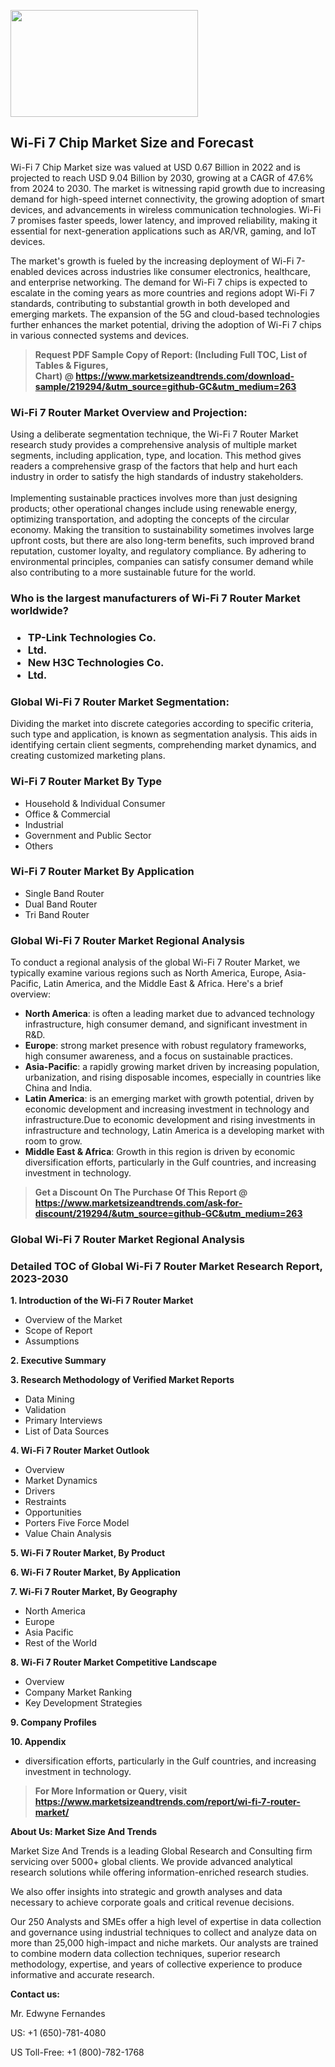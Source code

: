 <p><img class="alignnone size-medium wp-image-20088" src="https://ffe5etoiles.com/wp-content/uploads/2024/12/MST1-300x171.png" alt="" width="300" height="171" /></p><h2>Wi-Fi 7 Chip Market Size and Forecast</h2><p>Wi-Fi 7 Chip Market size was valued at USD 0.67 Billion in 2022 and is projected to reach USD 9.04 Billion by 2030, growing at a CAGR of 47.6% from 2024 to 2030. The market is witnessing rapid growth due to increasing demand for high-speed internet connectivity, the growing adoption of smart devices, and advancements in wireless communication technologies. Wi-Fi 7 promises faster speeds, lower latency, and improved reliability, making it essential for next-generation applications such as AR/VR, gaming, and IoT devices.</p><p>The market's growth is fueled by the increasing deployment of Wi-Fi 7-enabled devices across industries like consumer electronics, healthcare, and enterprise networking. The demand for Wi-Fi 7 chips is expected to escalate in the coming years as more countries and regions adopt Wi-Fi 7 standards, contributing to substantial growth in both developed and emerging markets. The expansion of the 5G and cloud-based technologies further enhances the market potential, driving the adoption of Wi-Fi 7 chips in various connected systems and devices.</p></p><blockquote id="" class=""><strong>Request PDF Sample Copy of Report: (Including Full TOC, List of Tables &amp; Figures, Chart)&nbsp;@&nbsp;<strong><a href="https://www.marketsizeandtrends.com/download-sample/219294/&utm_source=github-GC&utm_medium=263" target="_blank">https://www.marketsizeandtrends.com/download-sample/219294/&utm_source=github-GC&utm_medium=263</a></strong></strong></blockquote><h3 id="" class="">Wi-Fi 7 Router Market&nbsp;Overview and Projection:</h3><p id="" class="">Using a deliberate segmentation technique, the Wi-Fi 7 Router Market research study provides a comprehensive analysis of multiple market segments, including application, type, and location. This method gives readers a comprehensive grasp of the factors that help and hurt each industry in order to satisfy the high standards of industry stakeholders. <br /> <br />Implementing sustainable practices involves more than just designing products; other operational changes include using renewable energy, optimizing transportation, and adopting the concepts of the circular economy. Making the transition to sustainability sometimes involves large upfront costs, but there are also long-term benefits, such improved brand reputation, customer loyalty, and regulatory compliance. By adhering to environmental principles, companies can satisfy consumer demand while also contributing to a more sustainable future for the world.</p><h3 id="" class="">Who is the largest manufacturers of&nbsp;Wi-Fi 7 Router Market worldwide?</h3><h3 class=""><p><ul><li>TP-Link Technologies Co. </li><li> Ltd. </li><li> New H3C Technologies Co. </li><li> Ltd.</li></ul></p></h3><h3 id="" class="">Global&nbsp;Wi-Fi 7 Router Market Segmentation:</h3><p id="" class="">Dividing the market into discrete categories according to specific criteria, such type and application, is known as segmentation analysis. This aids in identifying certain client segments, comprehending market dynamics, and creating customized marketing plans.</p><h3 id="" class="">Wi-Fi 7 Router Market&nbsp;By Type</h3><p><p><ul><li>Household & Individual Consumer</li><li> Office & Commercial</li><li> Industrial</li><li> Government and Public Sector</li><li> Others</p></li></ul></p></p><h3 id="" class="">Wi-Fi 7 Router Market&nbsp;By Application</h3><p class=""><p><ul><li>Single Band Router</li><li> Dual Band Router</li><li> Tri Band Router</li></ul></p></p><h3 id="" class="">Global Wi-Fi 7 Router Market Regional Analysis</h3><p id="" class="">To conduct a regional analysis of the global Wi-Fi 7 Router Market, we typically examine various regions such as North America, Europe, Asia-Pacific, Latin America, and the Middle East &amp; Africa. Here's a brief overview:</p><ul><li><strong>North America</strong>: is often a leading market due to advanced technology infrastructure, high consumer demand, and significant investment in R&amp;D.</li><li><strong>Europe</strong>: strong market presence with robust regulatory frameworks, high consumer awareness, and a focus on sustainable practices.</li><li><strong>Asia-Pacific</strong>: a rapidly growing market driven by increasing population, urbanization, and rising disposable incomes, especially in countries like China and India.</li><li><strong>Latin America</strong>: is an emerging market with growth potential, driven by economic development and increasing investment in technology and infrastructure.Due to economic development and rising investments in infrastructure and technology, Latin America is a developing market with room to grow.</li><li><strong>Middle East &amp; Africa</strong>: Growth in this region is driven by economic diversification efforts, particularly in the Gulf countries, and increasing investment in technology.</li></ul><blockquote id="" class=""><strong>Get a Discount On The Purchase Of This Report @ <strong><a href="https://www.marketsizeandtrends.com/ask-for-discount/219294/&utm_source=github-GC&utm_medium=263" target="_blank">https://www.marketsizeandtrends.com/ask-for-discount/219294/&utm_source=github-GC&utm_medium=263</a></strong></strong></blockquote><h3 id="" class="">Global Wi-Fi 7 Router Market Regional Analysis</h3><h3 id="" class="">Detailed TOC of Global Wi-Fi 7 Router Market Research Report, 2023-2030</h3><p id="" class=""><strong>1. Introduction of the Wi-Fi 7 Router Market</strong></p><ul><li>Overview of the Market</li><li>Scope of Report</li><li>Assumptions</li></ul><p id="" class=""><strong>2. Executive Summary</strong></p><p id="" class=""><strong>3. Research Methodology of Verified Market Reports</strong></p><ul><li>Data Mining</li><li>Validation</li><li>Primary Interviews</li><li>List of Data Sources</li></ul><p id="" class=""><strong>4. Wi-Fi 7 Router Market Outlook</strong></p><ul><li>Overview</li><li>Market Dynamics</li><li>Drivers</li><li>Restraints</li><li>Opportunities</li><li>Porters Five Force Model</li><li>Value Chain Analysis</li></ul><p id="" class=""><strong>5. Wi-Fi 7 Router Market, By Product</strong></p><p id="" class=""><strong>6. Wi-Fi 7 Router Market, By Application</strong></p><p id="" class=""><strong>7. Wi-Fi 7 Router Market, By Geography</strong></p><ul><li>North America</li><li>Europe</li><li>Asia Pacific</li><li>Rest of the World</li></ul><p id="" class=""><strong>8. Wi-Fi 7 Router Market Competitive Landscape</strong></p><ul><li>Overview</li><li>Company Market Ranking</li><li>Key Development Strategies</li></ul><p id="" class=""><strong>9. Company Profiles</strong></p><p id="" class=""><strong>10. Appendix</strong></p><ul><li>diversification efforts, particularly in the Gulf countries, and increasing investment in technology.</li></ul><blockquote id="" class=""><strong>For More Information or Query, visit <strong><strong><a href="https://www.marketsizeandtrends.com/report/wi-fi-7-router-market/" target="_blank">https://www.marketsizeandtrends.com/report/wi-fi-7-router-market/</a></strong></strong></strong></blockquote><p id="" class=""><strong>About Us: Market Size And Trends</strong></p><p id="" class="">Market Size And Trends is a leading Global Research and Consulting firm servicing over 5000+ global clients. We provide advanced analytical research solutions while offering information-enriched research studies.</p><p id="" class="">We also offer insights into strategic and growth analyses and data necessary to achieve corporate goals and critical revenue decisions.</p><p id="" class="">Our 250 Analysts and SMEs offer a high level of expertise in data collection and governance using industrial techniques to collect and analyze data on more than 25,000 high-impact and niche markets. Our analysts are trained to combine modern data collection techniques, superior research methodology, expertise, and years of collective experience to produce informative and accurate research.</p><p id="" class=""><strong>Contact us:</strong></p><p id="" class="">Mr. Edwyne Fernandes</p><p id="" class="">US: +1 (650)-781-4080</p><p id="" class="">US Toll-Free: +1 (800)-782-1768</p>
